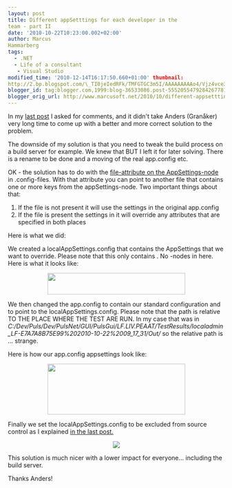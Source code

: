 ```yaml
---
layout: post
title: Different appSetttings for each developer in the
team - part II
date: '2010-10-22T10:23:00.002+02:00'
author: Marcus
Hammarberg
tags:
  - .NET
  - Life of a consultant
   - Visual Studio
modified_time: '2010-12-14T16:17:50.660+01:00' thumbnail:
http://2.bp.blogspot.com/\_TI0jeIedRFk/TMFGTGC3m5I/AAAAAAAAAo4/Vjz4vce3L4Q/s72-c/localsettings.JPG
blogger_id: tag:blogger.com,1999:blog-36533086.post-5552055479284267781
blogger_orig_url: http://www.marcusoft.net/2010/10/different-appsetttings-for-each.html
---
```


In my [last
post](http://www.marcusoft.net/2010/10/how-to-use-different-appconfig-for-each.html)
I asked for comments, and it didn't take Anders (Granåker) very long
time to come up with a better and more correct solution to the
problem.

The downside of my solution is that you need to tweak the build process
on a build server for example. We knew that BUT I left it for later
solving. There is a rename to be done and a moving of the real
app.config etc.

OK - the solution has to do with the [file-attribute on the
AppSettings-node](http://msdn.microsoft.com/en-us/library/ms228154.aspx)
in .config-files. With that attribute you can point to another file that
contains one or more keys from the appSettings-node. Two important
things about that:


1.  If the file is not present it will use the settings in
    the original app.config
2.  If the file is present the settings in it will override any
    attributes that are specified in both places

<div>

Here is what we did:

</div>

<div>

We created a localAppSettings.config that contains the AppSettings that
we want to override. Please note that this only contains . No -nodes in
here. Here is what it looks like:

</div>

<div>



</div>

<div class="separator" style="clear: both; text-align: center;">

<a
href="http://2.bp.blogspot.com/_TI0jeIedRFk/TMFGTGC3m5I/AAAAAAAAAo4/Vjz4vce3L4Q/s1600/localsettings.JPG"
data-imageanchor="1" style="margin-left: 1em; margin-right: 1em;"><img
src="http://2.bp.blogspot.com/_TI0jeIedRFk/TMFGTGC3m5I/AAAAAAAAAo4/Vjz4vce3L4Q/s320/localsettings.JPG"
data-border="0" width="320" height="50" /></a>

</div>

<div>



</div>

<div>

We then changed the app.config to contain our standard configuration and
to point to the localAppSettings.config. Please note that the path is
relative TO THE PLACE WHERE THE TEST ARE RUN. In my case that was in
*C:/Dev/Puls/Dev/PulsNet/GUI/PulsGui/LF.LIV.PEAAT/TestResults/localadmin_LF-E7A7A8B75E99%202010-10-22%2009_17_31/Out/*
so the relative path is ... strange.

</div>

<div>

Here is how our app.config appsettings look like:

</div>

<div class="separator" style="clear: both; text-align: center;">

<a
href="http://3.bp.blogspot.com/_TI0jeIedRFk/TMFGSxbnL1I/AAAAAAAAAo0/jof6Ic7_xOA/s1600/app+config.JPG"
data-imageanchor="1" style="margin-left: 1em; margin-right: 1em;"><img
src="http://3.bp.blogspot.com/_TI0jeIedRFk/TMFGSxbnL1I/AAAAAAAAAo0/jof6Ic7_xOA/s320/app+config.JPG"
data-border="0" width="320" height="118" /></a>

</div>

<div>



</div>

<div>

Finally we set the localAppSettings.config to be excluded from source
control as I explained [in the last
post.](http://www.marcusoft.net/2010/10/how-to-use-different-appconfig-for-each.html)

</div>

<div class="separator" style="clear: both; text-align: center;">

<a
href="http://2.bp.blogspot.com/_TI0jeIedRFk/TMFGSL1yu3I/AAAAAAAAAow/TVmTgoHVyns/s1600/solution.JPG"
data-imageanchor="1" style="margin-left: 1em; margin-right: 1em;"><img
src="http://2.bp.blogspot.com/_TI0jeIedRFk/TMFGSL1yu3I/AAAAAAAAAow/TVmTgoHVyns/s1600/solution.JPG"
data-border="0" /></a>

</div>

<div>



</div>

<div>

This solution is much nicer with a lower impact for everyone...
including the build server.

</div>

<div>

Thanks Anders!

</div>
